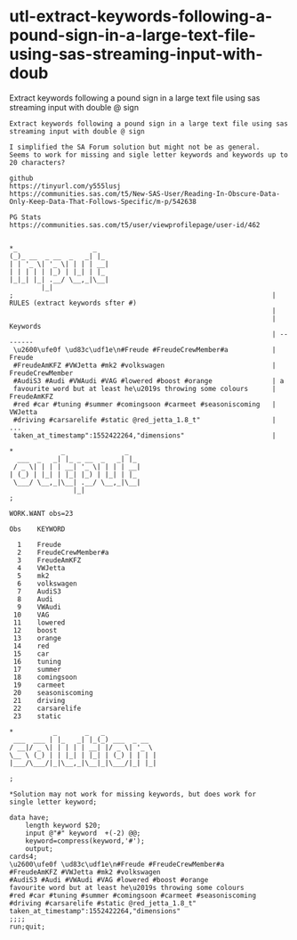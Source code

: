 # utl-extract-keywords-following-a-pound-sign-in-a-large-text-file-using-sas-streaming-input-with-doub
Extract keywords following a pound sign in a large text file using sas streaming input with double @ sign 

    Extract keywords following a pound sign in a large text file using sas streaming input with double @ sign                      
                                                                                                                                   
    I simplified the SA Forum solution but might not be as general.                                                                
    Seems to work for missing and sigle letter keywords and keywords up to 20 characters?                                          
                                                                                                                                   
    github                                                                                                                         
    https://tinyurl.com/y555lusj                                                                                                   
    https://communities.sas.com/t5/New-SAS-User/Reading-In-Obscure-Data-Only-Keep-Data-That-Follows-Specific/m-p/542638            
                                                                                                                                   
    PG Stats                                                                                                                       
    https://communities.sas.com/t5/user/viewprofilepage/user-id/462                                                                
                                                                                                                                   
                                                                                                                                   
    *_                   _                                                                                                         
    (_)_ __  _ __  _   _| |_                                                                                                       
    | | '_ \| '_ \| | | | __|                                                                                                      
    | | | | | |_) | |_| | |_                                                                                                       
    |_|_| |_| .__/ \__,_|\__|                                                                                                      
            |_|                                                                                                                    
    ;                                                                 | RULES (extract keywords sfter #)                           
                                                                      |                                                            
                                                                      | Keywords                                                   
                                                                      | --------                                                   
     \u2600\ufe0f \ud83c\udf1e\n#Freude #FreudeCrewMember#a           | Freude                                                     
     #FreudeAmKFZ #VWJetta #mk2 #volkswagen                           | FreudeCrewMember                                           
     #AudiS3 #Audi #VWAudi #VAG #lowered #boost #orange               | a                                                          
     favourite word but at least he\u2019s throwing some colours      | FreudeAmKFZ                                                
     #red #car #tuning #summer #comingsoon #carmeet #seasoniscoming   | VWJetta                                                    
     #driving #carsarelife #static @red_jetta_1.8_t"                  | ...                                                        
     taken_at_timestamp":1552422264,"dimensions"                      |                                                            
                                                                                                                                   
    *            _               _                                                                                                 
      ___  _   _| |_ _ __  _   _| |_                                                                                               
     / _ \| | | | __| '_ \| | | | __|                                                                                              
    | (_) | |_| | |_| |_) | |_| | |_                                                                                               
     \___/ \__,_|\__| .__/ \__,_|\__|                                                                                              
                    |_|                                                                                                            
    ;                                                                                                                              
                                                                                                                                   
    WORK.WANT obs=23                                                                                                               
                                                                                                                                   
    Obs    KEYWORD                                                                                                                 
                                                                                                                                   
      1    Freude                                                                                                                  
      2    FreudeCrewMember#a                                                                                                      
      3    FreudeAmKFZ                                                                                                             
      4    VWJetta                                                                                                                 
      5    mk2                                                                                                                     
      6    volkswagen                                                                                                              
      7    AudiS3                                                                                                                  
      8    Audi                                                                                                                    
      9    VWAudi                                                                                                                  
     10    VAG                                                                                                                     
     11    lowered                                                                                                                 
     12    boost                                                                                                                   
     13    orange                                                                                                                  
     14    red                                                                                                                     
     15    car                                                                                                                     
     16    tuning                                                                                                                  
     17    summer                                                                                                                  
     18    comingsoon                                                                                                              
     19    carmeet                                                                                                                 
     20    seasoniscoming                                                                                                          
     21    driving                                                                                                                 
     22    carsarelife                                                                                                             
     23    static                                                                                                                  
                                                                                                                                   
    *          _       _   _                                                                                                       
     ___  ___ | |_   _| |_(_) ___  _ __                                                                                            
    / __|/ _ \| | | | | __| |/ _ \| '_ \                                                                                           
    \__ \ (_) | | |_| | |_| | (_) | | | |                                                                                          
    |___/\___/|_|\__,_|\__|_|\___/|_| |_|                                                                                          
                                                                                                                                   
    ;                                                                                                                              
                                                                                                                                   
    *Solution may not work for missing keywords, but does work for                                                                 
    single letter keyword;                                                                                                         
                                                                                                                                   
    data have;                                                                                                                     
        length keyword $20;                                                                                                        
        input @"#" keyword  +(-2) @@;                                                                                              
        keyword=compress(keyword,'#');                                                                                             
        output;                                                                                                                    
    cards4;                                                                                                                        
    \u2600\ufe0f \ud83c\udf1e\n#Freude #FreudeCrewMember#a                                                                         
    #FreudeAmKFZ #VWJetta #mk2 #volkswagen                                                                                         
    #AudiS3 #Audi #VWAudi #VAG #lowered #boost #orange                                                                             
    favourite word but at least he\u2019s throwing some colours                                                                    
    #red #car #tuning #summer #comingsoon #carmeet #seasoniscoming                                                                 
    #driving #carsarelife #static @red_jetta_1.8_t"                                                                                
    taken_at_timestamp":1552422264,"dimensions"                                                                                    
    ;;;;                                                                                                                           
    run;quit;                                                                                                                      
                                                                                                                                   
